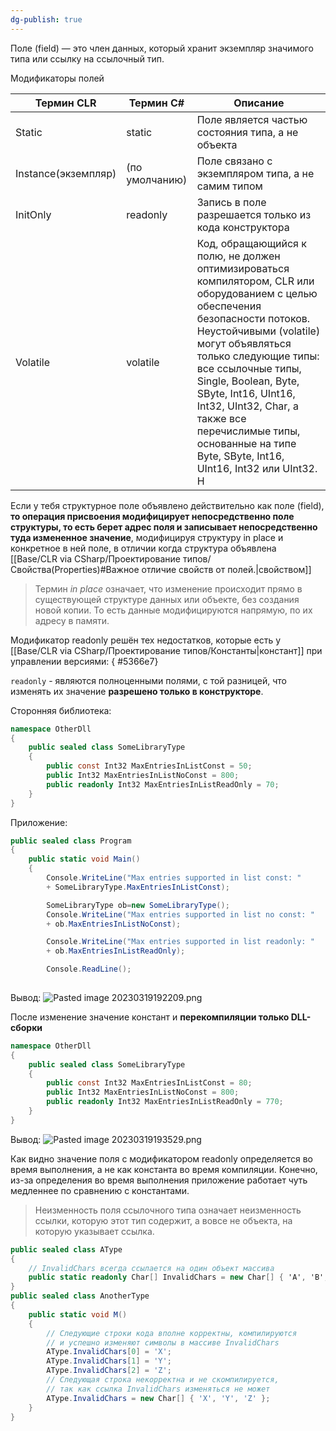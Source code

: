 ```yaml
---
dg-publish: true
---
```


Поле (field) — это член данных, который хранит экземпляр значимого типа или ссылку на ссылочный тип.

Модификаторы полей

| Термин CLR          | Термин C#      | Описание                                                                                                                                                                                                                                                                                                                                                                                     |
| ------------------- | -------------- | -------------------------------------------------------------------------------------------------------------------------------------------------------------------------------------------------------------------------------------------------------------------------------------------------------------------------------------------------------------------------------------------- |
| Static              | static         | Поле является частью состояния типа, а не объекта                                                                                                                                                                                                                                                                                                                                            |
| Instance(экземпляр) | (по умолчанию) | Поле связано с экземпляром типа, а не самим типом                                                                                                                                                                                                                                                                                                                                            |
| InitOnly            | readonly       | Запись в поле разрешается только из кода конструктора                                                                                                                                                                                                                                                                                                                                        |
| Volatile            | volatile       | Код, обращающийся к полю, не должен оптимизироваться компилятором, CLR или оборудованием с целью обеспечения безопасности потоков. Неустойчивыми (volatile) могут объявляться только следующие типы: все ссылочные типы, Single, Boolean, Byte, SByte, Int16, UInt16, Int32, UInt32, Char, а также все перечислимые типы, основанные на типе Byte, SByte, Int16, UInt16, Int32 или UInt32. Н |


Если у тебя структурное поле объявлено действительно как поле (field), **то операция присвоения модифицирует непосредственно поле структуры, то есть берет адрес поля и записывает непосредственно туда измененное значение**, модифицируя структуру in place и конкретное в ней поле, в отличии когда структура объявлена [[Base/CLR via CSharp/Проектирование типов/Свойства(Properties)#Важное отличие свойств от полей.\|свойством]]

>Термин _in place_ означает, что изменение происходит прямо в существующей структуре данных или объекте, без создания новой копии. То есть данные модифицируются напрямую, по их адресу в памяти.


Модификатор readonly решён тех недостатков, которые есть у [[Base/CLR via CSharp/Проектирование типов/Константы\|констант]] при управлении версиями:
{ #5366e7}


`readonly` - являются полноценными полями, с той разницей, что изменять их значение **разрешено только в конструкторе**.

Сторонняя библиотека:
```csharp
namespace OtherDll
{
	public sealed class SomeLibraryType
	{
		public const Int32 MaxEntriesInListConst = 50;
		public Int32 MaxEntriesInListNoConst = 800;
		public readonly Int32 MaxEntriesInListReadOnly = 70;
	}
}
```

Приложение:

```csharp
public sealed class Program
{
	public static void Main()
	{
		Console.WriteLine("Max entries supported in list const: "
		+ SomeLibraryType.MaxEntriesInListConst);

		SomeLibraryType ob=new SomeLibraryType(); 
		Console.WriteLine("Max entries supported in list no const: "
		+ ob.MaxEntriesInListNoConst);

		Console.WriteLine("Max entries supported in list readonly: "
		+ ob.MaxEntriesInListReadOnly);

		Console.ReadLine();
	
```

Вывод:
![Pasted image 20230319192209.png](/img/user/Files/Image/Pasted%20image%2020230319192209.png)

После изменение значение констант и **перекомпиляции только DLL-сборки**

```csharp
namespace OtherDll
{
	public sealed class SomeLibraryType
	{
		public const Int32 MaxEntriesInListConst = 80;
		public Int32 MaxEntriesInListNoConst = 800;
		public readonly Int32 MaxEntriesInListReadOnly = 770;
	}
}
```

Вывод:
![Pasted image 20230319193529.png](/img/user/Files/Image/Pasted%20image%2020230319193529.png)

Как видно значение поля c модификатором readonly определяется во время выполнения, а не как константа во время компиляции. Конечно, из-за определения во время выполнения приложение работает чуть медленнее по сравнению с константами.

> Неизменность поля ссылочного типа означает неизменность ссылки, которую этот тип содержит, а вовсе не объекта, на которую указывает ссылка.

```csharp
public sealed class АТуре
{
	// InvalidChars всегда ссылается на один объект массива
	public static readonly Char[] InvalidChars = new Char[] { 'А', 'В', 'C' };
}
public sealed class AnotherType
{
	public static void M()
	{
		// Следующие строки кода вполне корректны, компилируются
		// и успешно изменяют символы в массиве InvalidChars
		АТуре.InvalidChars[0] = 'X';
		АТуре.InvalidChars[1] = 'Y';
		АТуре.InvalidChars[2] = 'Z';
		// Следующая строка некорректна и не скомпилируется,
		// так как ссылка InvalidChars изменяться не может
		АТуре.InvalidChars = new Char[] { 'X', 'Y', 'Z' };
	}
}
```